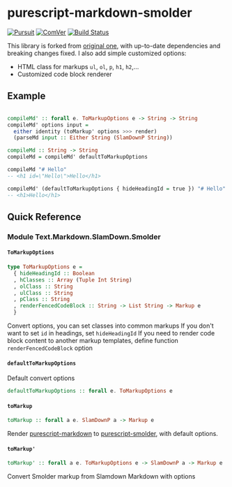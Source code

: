 # purescript-markdown-smolder

[![Pursuit](https://pursuit.purescript.org/packages/purescript-markdown-smolder/badge)](https://pursuit.purescript.org/hgiasac/purescript-markdown-smolder)
[![ComVer](https://img.shields.io/badge/ComVer-compliant-brightgreen.svg)](https://github.com/staltz/comver)
[![Build Status](https://travis-ci.org/hgiasac/purescript-markdown-smolder.svg?branch=master)](https://travis-ci.org/hgiasac/purescript-markdown-smolder)

This library is forked from [original one][3], with up-to-date dependencies and breaking changes fixed. I also add simple customized options:

* HTML class for markups `ul`, `ol`, `p`, `h1`, `h2`,...
* Customized code block renderer 

## Example 

``` purescript

compileMd' :: forall e. ToMarkupOptions e -> String -> String 
compileMd' options input =
  either identity (toMarkup' options >>> render)
  (parseMd input :: Either String (SlamDownP String))

compileMd :: String -> String
compileMd = compileMd' defaultToMarkupOptions

compileMd "# Hello"
-- <h1 id=\"Hello\">Hello</h1>

compileMd' (defaultToMarkupOptions { hideHeadingId = true }) "# Hello"
-- <h1>Hello</h1>

```
## Quick Reference

### Module Text.Markdown.SlamDown.Smolder

#### `ToMarkupOptions`

``` purescript
type ToMarkupOptions e = 
  { hideHeadingId :: Boolean
  , hClasses :: Array (Tuple Int String)
  , olClass :: String
  , ulClass :: String
  , pClass :: String
  , renderFencedCodeBlock :: String -> List String -> Markup e 
  }
```

Convert options, you can set classes into common markups
If you don't want to set `id` in headings, set `hideHeadingId`
If you need to render code block content to another markup templates,
define function `renderFencedCodeBlock` option

#### `defaultToMarkupOptions`

Default convert options

``` purescript
defaultToMarkupOptions :: forall e. ToMarkupOptions e

```


#### `toMarkup`

``` purescript
toMarkup :: forall a e. SlamDownP a -> Markup e
```

Render [purescript-markdown][1] to [purescript-smolder][2], with default options.

#### `toMarkup'`

``` purescript
toMarkup' :: forall a e. ToMarkupOptions e -> SlamDownP a -> Markup e
```

Convert Smolder markup from Slamdown Markdown with options



[1]: https://pursuit.purescript.org/packages/purescript-markdown
[2]: https://pursuit.purescript.org/packages/purescript-smolder
[3]: https://github.com/alexmingoia/purescript-markdown-smolder
